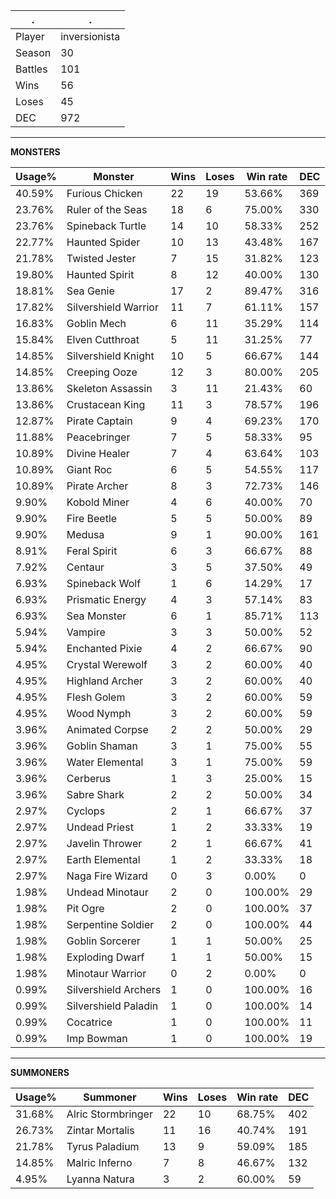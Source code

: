 .|.
|-|-
Player|inversionista
Season|30
Battles|101
Wins|56
Loses|45
DEC|972

---
**MONSTERS**

Usage%|Monster|Wins|Loses|Win rate|DEC|
-|-|-|-|-|-|
40.59%|Furious Chicken|22|19|53.66%|369|
23.76%|Ruler of the Seas|18|6|75.00%|330|
23.76%|Spineback Turtle|14|10|58.33%|252|
22.77%|Haunted Spider|10|13|43.48%|167|
21.78%|Twisted Jester|7|15|31.82%|123|
19.80%|Haunted Spirit|8|12|40.00%|130|
18.81%|Sea Genie|17|2|89.47%|316|
17.82%|Silvershield Warrior|11|7|61.11%|157|
16.83%|Goblin Mech|6|11|35.29%|114|
15.84%|Elven Cutthroat|5|11|31.25%|77|
14.85%|Silvershield Knight|10|5|66.67%|144|
14.85%|Creeping Ooze|12|3|80.00%|205|
13.86%|Skeleton Assassin|3|11|21.43%|60|
13.86%|Crustacean King|11|3|78.57%|196|
12.87%|Pirate Captain|9|4|69.23%|170|
11.88%|Peacebringer|7|5|58.33%|95|
10.89%|Divine Healer|7|4|63.64%|103|
10.89%|Giant Roc|6|5|54.55%|117|
10.89%|Pirate Archer|8|3|72.73%|146|
9.90%|Kobold Miner|4|6|40.00%|70|
9.90%|Fire Beetle|5|5|50.00%|89|
9.90%|Medusa|9|1|90.00%|161|
8.91%|Feral Spirit|6|3|66.67%|88|
7.92%|Centaur|3|5|37.50%|49|
6.93%|Spineback Wolf|1|6|14.29%|17|
6.93%|Prismatic Energy|4|3|57.14%|83|
6.93%|Sea Monster|6|1|85.71%|113|
5.94%|Vampire|3|3|50.00%|52|
5.94%|Enchanted Pixie|4|2|66.67%|90|
4.95%|Crystal Werewolf|3|2|60.00%|40|
4.95%|Highland Archer|3|2|60.00%|40|
4.95%|Flesh Golem|3|2|60.00%|59|
4.95%|Wood Nymph|3|2|60.00%|59|
3.96%|Animated Corpse|2|2|50.00%|29|
3.96%|Goblin Shaman|3|1|75.00%|55|
3.96%|Water Elemental|3|1|75.00%|59|
3.96%|Cerberus|1|3|25.00%|15|
3.96%|Sabre Shark|2|2|50.00%|34|
2.97%|Cyclops|2|1|66.67%|37|
2.97%|Undead Priest|1|2|33.33%|19|
2.97%|Javelin Thrower|2|1|66.67%|41|
2.97%|Earth Elemental|1|2|33.33%|18|
2.97%|Naga Fire Wizard|0|3|0.00%|0|
1.98%|Undead Minotaur|2|0|100.00%|29|
1.98%|Pit Ogre|2|0|100.00%|37|
1.98%|Serpentine Soldier|2|0|100.00%|44|
1.98%|Goblin Sorcerer|1|1|50.00%|25|
1.98%|Exploding Dwarf|1|1|50.00%|15|
1.98%|Minotaur Warrior|0|2|0.00%|0|
0.99%|Silvershield Archers|1|0|100.00%|16|
0.99%|Silvershield Paladin|1|0|100.00%|14|
0.99%|Cocatrice|1|0|100.00%|11|
0.99%|Imp Bowman|1|0|100.00%|19|

---
**SUMMONERS**

Usage%|Summoner|Wins|Loses|Win rate|DEC|
-|-|-|-|-|-|
31.68%|Alric Stormbringer|22|10|68.75%|402|
26.73%|Zintar Mortalis|11|16|40.74%|191|
21.78%|Tyrus Paladium|13|9|59.09%|185|
14.85%|Malric Inferno|7|8|46.67%|132|
4.95%|Lyanna Natura|3|2|60.00%|59|
